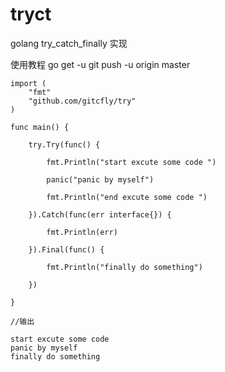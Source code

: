 # tryct
golang try_catch_finally 实现

使用教程
go get -u git push -u origin master

```
import (
	"fmt"
	"github.com/gitcfly/try"
)

func main() {

	try.Try(func() {
  
		fmt.Println("start excute some code ")
    
		panic("panic by myself")
    
		fmt.Println("end excute some code ")
    
	}).Catch(func(err interface{}) {
  
		fmt.Println(err)
    
	}).Final(func() {
  
		fmt.Println("finally do something")
    
	})
  
}

//输出

start excute some code 
panic by myself
finally do something

```
